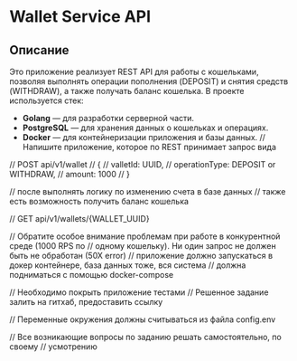 # Wallet Service API

## Описание

Это приложение реализует REST API для работы с кошельками, позволяя выполнять операции пополнения (DEPOSIT) и снятия средств (WITHDRAW), а также получать баланс кошелька. В проекте используется стек:

- **Golang** — для разработки серверной части.
- **PostgreSQL** — для хранения данных о кошельках и операциях.
- **Docker** — для контейнеризации приложения и базы данных.
//  Напишите приложение, которое по REST принимает запрос вида

//  POST api/v1/wallet
//  {
//  valletId: UUID,
//  operationType: DEPOSIT or WITHDRAW,
//  amount: 1000
//  }

//  после выполнять логику по изменению счета в базе данных
//  также есть возможность получить баланс кошелька

//  GET api/v1/wallets/{WALLET_UUID}

//  Обратите особое внимание проблемам при работе в конкурентной среде (1000 RPS по
//  одному кошельку). Ни один запрос не должен быть не обработан (50Х error)
//  приложение должно запускаться в докер контейнере, база данных тоже, вся система
//  должна подниматься с помощью docker-compose

//  Необходимо покрыть приложение тестами
//  Решенное задание залить на гитхаб, предоставить ссылку

//  Переменные окружения должны считываться из файла config.env

//  Все возникающие вопросы по заданию решать самостоятельно, по своему
//  усмотрению
